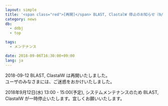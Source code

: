 ```yaml
---
layout: simple
title: '<span class="red">[再開]</span> BLAST, ClastalW 停止のお知らせ（9/12 13:00 - 15:00）'
category: news
db:
  - ddbj
  - top

tags:
  - メンテナンス

date: 2018-09-06T16:30:00+09:00
lang: ja
---
```


<p><span class="red">2018-09-12 BLAST, ClastalW は再開いたしました。<br>ユーザのみなさまには、ご迷惑をおかけいたしました。</span></p>

<p>2018年9月12日(水) 13:00 - 15:00(予定), システムメンテナンスのため BLAST, ClastalW が一時停止いたします。宜しくお願いいたします。</p>
